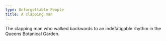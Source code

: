 ```yaml
---
type: Unforgettable People
title: A clapping man
---
```


The clapping man who walked backwards to an indefatigable rhythm in the Queens Botanical Garden.
